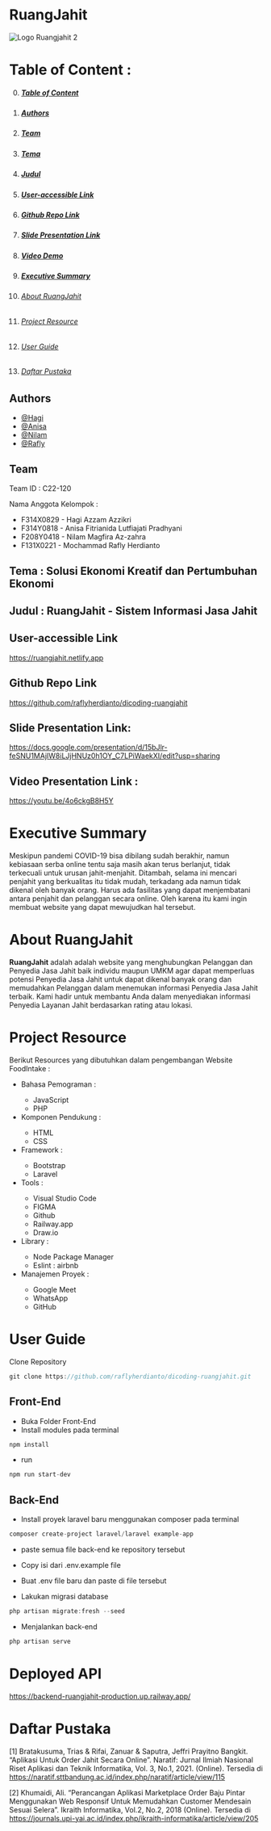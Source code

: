 # RuangJahit
![Logo Ruangjahit 2](https://user-images.githubusercontent.com/72254266/202469442-e98e2495-065e-4c7c-ac39-d2264183e2ec.png)

<a id="toc"></a>
# Table of Content :
0. ##### [Table of Content](#toc)
1. ##### [Authors](#1)
2. ##### [Team](#2)
3. ##### [Tema](#3)
4. ##### [Judul](#4)
5. ##### [User-accessible Link](#5)
6. ##### [Github Repo Link](#6)
7. ##### [Slide Presentation Link](#7)
8. ##### [Video Demo](#8)
9. ##### [Executive Summary](#9)
10. ###### [About RuangJahit](#10)
11. ###### [Project Resource](#11)
12. ###### [User Guide](#12)
13. ###### [Daftar Pustaka](#13)

<a id="1"></a>
## Authors
- [@Hagi](https://www.linkedin.com/in/hagi-azzam-azzikri-108929215/)
- [@Anisa](https://www.linkedin.com/in/anisa-f-466150141/)
- [@Nilam](https://www.linkedin.com/in/nilam-magfira-az-zahra-24a40a20a)
- [@Rafly](https://www.linkedin.com/in/mochraflyherdianto/)

<a id="2"></a>
## Team
Team ID : C22-120

Nama Anggota Kelompok :
<ul>
  <li>F314X0829 - Hagi Azzam Azzikri</li>
  <li>F314Y0818 - Anisa Fitrianida Lutfiajati Pradhyani</li>
  <li>F208Y0418 - Nilam Magfira Az-zahra</li>
  <li>F131X0221 - Mochammad Rafly Herdianto</li>
</ul>

<a id="3"></a>
## Tema : Solusi Ekonomi Kreatif dan Pertumbuhan Ekonomi

<a id="4"></a>
## Judul : RuangJahit - Sistem Informasi Jasa Jahit

<a id="5"></a>
## User-accessible Link
https://ruangjahit.netlify.app

<a id="6"></a>
## Github Repo Link
https://github.com/raflyherdianto/dicoding-ruangjahit

<a id="7"></a>
## Slide Presentation Link:
https://docs.google.com/presentation/d/15bJlr-feSNU1MAjIW8iLJjHNUz0h1OY_C7LPiWaekXI/edit?usp=sharing

<a id="8"></a>
## Video Presentation Link :
https://youtu.be/4o6ckgB8H5Y

<a id="9"></a>
# Executive Summary
<p>Meskipun pandemi COVID-19 bisa dibilang sudah berakhir, namun kebiasaan serba online tentu saja masih akan terus berlanjut, tidak terkecuali untuk urusan jahit-menjahit. Ditambah, selama ini mencari penjahit yang berkualitas itu tidak mudah, terkadang ada namun tidak dikenal oleh banyak orang. Harus ada fasilitas yang dapat menjembatani antara penjahit dan pelanggan secara online. Oleh karena itu kami ingin membuat website yang dapat mewujudkan hal tersebut.</p>

<a id="10"></a>
# About RuangJahit
**RuangJahit** adalah adalah website yang menghubungkan Pelanggan dan Penyedia Jasa Jahit baik individu maupun UMKM agar dapat memperluas potensi Penyedia Jasa Jahit untuk dapat dikenal banyak orang dan memudahkan Pelanggan dalam menemukan informasi Penyedia Jasa Jahit terbaik. Kami hadir untuk membantu Anda dalam menyediakan informasi Penyedia Layanan Jahit berdasarkan rating atau lokasi.

<a id="11"></a>
# Project Resource
Berikut Resources yang dibutuhkan dalam pengembangan Website FoodIntake :
<ul>
  <li>Bahasa Pemograman :</li>
    <ul>
      <li>JavaScript</li>
      <li>PHP</li>
    </ul>
  <li>Komponen Pendukung :</li>
    <ul>
      <li>HTML</li>
      <li>CSS</li>
    </ul>
  <li>Framework :</li>
    <ul>
      <li>Bootstrap</li>
      <li>Laravel</li>
    </ul>
  <li>Tools :</li>
    <ul>
      <li>Visual Studio Code</li>
      <li>FIGMA</li>
      <li>Github</li>
      <li>Railway.app</li>
      <li>Draw.io</li>
    </ul>
  <li>Library :</li>
    <ul>
      <li>Node Package Manager</li>
      <li>Eslint : airbnb</li>
    </ul>
  <li>Manajemen Proyek :</li>
    <ul>
      <li>Google Meet</li>
      <li>WhatsApp</li>
      <li>GitHub</li>
    </ul>
</ul>

<a id="12"></a>
# User Guide
Clone Repository
```javascript
git clone https://github.com/raflyherdianto/dicoding-ruangjahit.git
```
## Front-End
- Buka Folder Front-End
- Install modules pada terminal
```javascript
npm install
```
- run 
```javascript
npm run start-dev
```
## Back-End
- Install proyek laravel baru menggunakan composer pada terminal
```javascript
composer create-project laravel/laravel example-app
```
- paste semua file back-end ke repository tersebut
- Copy isi dari .env.example file 
- Buat .env file baru dan paste di file tersebut

- Lakukan migrasi database
```javascript
php artisan migrate:fresh --seed
```

- Menjalankan back-end
```javascript
php artisan serve
```
# Deployed API
https://backend-ruangjahit-production.up.railway.app/


<a id="13"></a>
# Daftar Pustaka
[1] Bratakusuma, Trias & Rifai, Zanuar & Saputra, Jeffri Prayitno Bangkit. “Aplikasi Untuk Order Jahit Secara Online”. Naratif: Jurnal Ilmiah Nasional Riset Aplikasi dan Teknik Informatika, Vol. 3, No.1, 2021. (Online). Tersedia di https://naratif.sttbandung.ac.id/index.php/naratif/article/view/115

[2] Khumaidi, Ali. “Perancangan Aplikasi Marketplace Order Baju Pintar Menggunakan Web Responsif Untuk Memudahkan Customer Mendesain Sesuai Selera”. Ikraith Informatika, Vol.2, No.2, 2018 (Online). Tersedia di https://journals.upi-yai.ac.id/index.php/ikraith-informatika/article/view/205
